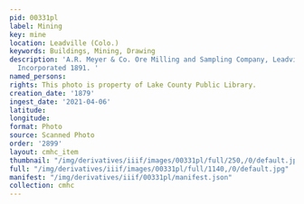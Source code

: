 ```yaml
---
pid: 00331pl
label: Mining
key: mine
location: Leadville (Colo.)
keywords: Buildings, Mining, Drawing
description: 'A.R. Meyer & Co. Ore Milling and Sampling Company, Leadville, Colorado.
  Incorporated 1891. '
named_persons: 
rights: This photo is property of Lake County Public Library.
creation_date: '1879'
ingest_date: '2021-04-06'
latitude: 
longitude: 
format: Photo
source: Scanned Photo
order: '2899'
layout: cmhc_item
thumbnail: "/img/derivatives/iiif/images/00331pl/full/250,/0/default.jpg"
full: "/img/derivatives/iiif/images/00331pl/full/1140,/0/default.jpg"
manifest: "/img/derivatives/iiif/00331pl/manifest.json"
collection: cmhc
---
```

